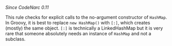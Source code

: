 
*Since CodeNarc 0.11*

This rule checks for explicit calls to the no-argument constructor of `HashMap`. In Groovy, it is best to replace
`new HashMap()` with `[:]`, which creates (mostly) the same object. `[:]` is technically a LinkedHashMap but it
is very rare that someone absolutely needs an instance of `HashMap` and not a subclass.

